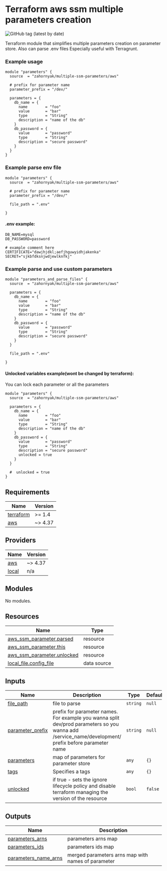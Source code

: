 # Terraform aws ssm multiple parameters creation
![GitHub tag (latest by date)](https://img.shields.io/github/v/tag/zahornyak/terraform-aws-multiple-ssm-parameters)

Terraform module that simplifies multiple parameters creation on parameter store. Also can parse .env files
Especially useful with Terragrunt.


### Example usage
```hcl
module "parameters" {
  source  = "zahornyak/multiple-ssm-parameters/aws"

  # prefix for parameter name
  parameter_prefix = "/dev/"
  
  parameters = {
    db_name = {
      name        = "foo"
      value       = "bar"
      type        = "String"
      description = "name of the db"
    }
    db_password = {
      value       = "password"
      type        = "String"
      description = "secure password"
    }
  }
}
```

### Example parse env file
```hcl
module "parameters" {
  source  = "zahornyak/multiple-ssm-parameters/aws"

  # prefix for parameter name
  parameter_prefix = "/dev/"
  
  file_path = ".env"

}
```
#### .env example:
```commandline
DB_NAME=mysql
DB_PASSWORD=password

# example comment here
CERTIFICATE="dawjhjdkl;aefjhguwyidhjakenka"
SECRET="sjkbfdksnjwdjewlknfkj"
```

### Example parse and use custom parameters
```hcl
module "parameters_and_parse_files" {
  source  = "zahornyak/multiple-ssm-parameters/aws"

  parameters = {
    db_name = {
      name        = "foo"
      value       = "bar"
      type        = "String"
      description = "name of the db"
    }
    db_password = {
      value       = "password"
      type        = "String"
      description = "secure password"
    }
  }

  file_path = ".env"

}
```

#### Unlocked variables example(wont be changed by terraform):
You can lock each parameter or all the parameters
```hcl
module "parameters" {
  source  = "zahornyak/multiple-ssm-parameters/aws"
  
  parameters = {
    db_name = {
      name        = "foo"
      value       = "bar"
      type        = "String"
      description = "name of the db"
    }
    db_password = {
      value       = "password"
      type        = "String"
      description = "secure password"
      unlocked = true
    }
  }

  #  unlocked = true
}
```



<!-- BEGINNING OF PRE-COMMIT-TERRAFORM DOCS HOOK -->
## Requirements

| Name | Version |
|------|---------|
| <a name="requirement_terraform"></a> [terraform](#requirement\_terraform) | >= 1.4 |
| <a name="requirement_aws"></a> [aws](#requirement\_aws) | ~> 4.37 |

## Providers

| Name | Version |
|------|---------|
| <a name="provider_aws"></a> [aws](#provider\_aws) | ~> 4.37 |
| <a name="provider_local"></a> [local](#provider\_local) | n/a |

## Modules

No modules.

## Resources

| Name | Type |
|------|------|
| [aws_ssm_parameter.parsed](https://registry.terraform.io/providers/hashicorp/aws/latest/docs/resources/ssm_parameter) | resource |
| [aws_ssm_parameter.this](https://registry.terraform.io/providers/hashicorp/aws/latest/docs/resources/ssm_parameter) | resource |
| [aws_ssm_parameter.unlocked](https://registry.terraform.io/providers/hashicorp/aws/latest/docs/resources/ssm_parameter) | resource |
| [local_file.config_file](https://registry.terraform.io/providers/hashicorp/local/latest/docs/data-sources/file) | data source |

## Inputs

| Name | Description | Type | Default | Required |
|------|-------------|------|---------|:--------:|
| <a name="input_file_path"></a> [file\_path](#input\_file\_path) | file to parse | `string` | `null` | no |
| <a name="input_parameter_prefix"></a> [parameter\_prefix](#input\_parameter\_prefix) | prefix for parameter names. For example you wanna split dev/prod parameters so you wanna add /service\_name/development/ prefix before parameter name | `string` | `null` | no |
| <a name="input_parameters"></a> [parameters](#input\_parameters) | map of parameters for parameter store | `any` | `{}` | no |
| <a name="input_tags"></a> [tags](#input\_tags) | Specifies a tags | `any` | `{}` | no |
| <a name="input_unlocked"></a> [unlocked](#input\_unlocked) | if true - sets the ignore lifecycle policy and disable terraform managing the version of the resource | `bool` | `false` | no |

## Outputs

| Name | Description |
|------|-------------|
| <a name="output_parameters_arns"></a> [parameters\_arns](#output\_parameters\_arns) | parameters arns map |
| <a name="output_parameters_ids"></a> [parameters\_ids](#output\_parameters\_ids) | parameters ids map |
| <a name="output_parameters_name_arns"></a> [parameters\_name\_arns](#output\_parameters\_name\_arns) | merged parameters arns map with names of parameter |
<!-- END OF PRE-COMMIT-TERRAFORM DOCS HOOK -->